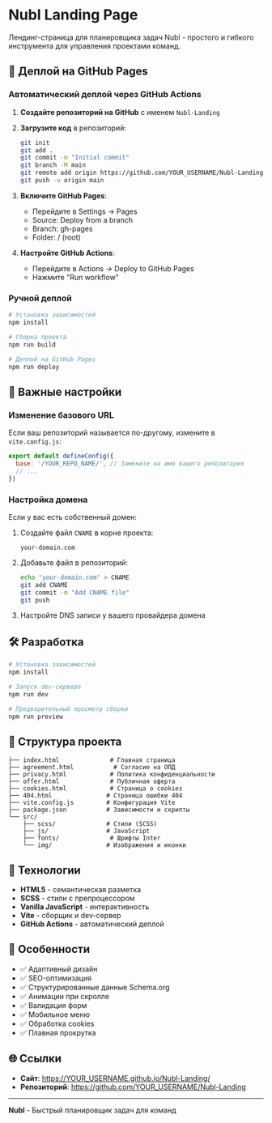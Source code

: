 # Nubl Landing Page

Лендинг-страница для планировщика задач Nubl - простого и гибкого инструмента для управления проектами команд.

## 🚀 Деплой на GitHub Pages

### Автоматический деплой через GitHub Actions

1. **Создайте репозиторий на GitHub** с именем `Nubl-Landing`
2. **Загрузите код** в репозиторий:
   ```bash
   git init
   git add .
   git commit -m "Initial commit"
   git branch -M main
   git remote add origin https://github.com/YOUR_USERNAME/Nubl-Landing.git
   git push -u origin main
   ```

3. **Включите GitHub Pages**:
   - Перейдите в Settings → Pages
   - Source: Deploy from a branch
   - Branch: gh-pages
   - Folder: / (root)

4. **Настройте GitHub Actions**:
   - Перейдите в Actions → Deploy to GitHub Pages
   - Нажмите "Run workflow"

### Ручной деплой

```bash
# Установка зависимостей
npm install

# Сборка проекта
npm run build

# Деплой на GitHub Pages
npm run deploy
```

## 📝 Важные настройки

### Изменение базового URL

Если ваш репозиторий называется по-другому, измените в `vite.config.js`:

```javascript
export default defineConfig({
  base: '/YOUR_REPO_NAME/', // Замените на имя вашего репозитория
  // ...
})
```

### Настройка домена

Если у вас есть собственный домен:

1. Создайте файл `CNAME` в корне проекта:
   ```
   your-domain.com
   ```

2. Добавьте файл в репозиторий:
   ```bash
   echo "your-domain.com" > CNAME
   git add CNAME
   git commit -m "Add CNAME file"
   git push
   ```

3. Настройте DNS записи у вашего провайдера домена

## 🛠️ Разработка

```bash
# Установка зависимостей
npm install

# Запуск dev-сервера
npm run dev

# Предварительный просмотр сборки
npm run preview
```

## 📁 Структура проекта

```
├── index.html              # Главная страница
├── agreement.html           # Согласие на ОПД
├── privacy.html            # Политика конфиденциальности
├── offer.html              # Публичная оферта
├── cookies.html            # Страница о cookies
├── 404.html               # Страница ошибки 404
├── vite.config.js         # Конфигурация Vite
├── package.json           # Зависимости и скрипты
└── src/
    ├── scss/              # Стили (SCSS)
    ├── js/                # JavaScript
    ├── fonts/              # Шрифты Inter
    └── img/               # Изображения и иконки
```

## 🔧 Технологии

- **HTML5** - семантическая разметка
- **SCSS** - стили с препроцессором
- **Vanilla JavaScript** - интерактивность
- **Vite** - сборщик и dev-сервер
- **GitHub Actions** - автоматический деплой

## 📱 Особенности

- ✅ Адаптивный дизайн
- ✅ SEO-оптимизация
- ✅ Структурированные данные Schema.org
- ✅ Анимации при скролле
- ✅ Валидация форм
- ✅ Мобильное меню
- ✅ Обработка cookies
- ✅ Плавная прокрутка

## 🌐 Ссылки

- **Сайт**: https://YOUR_USERNAME.github.io/Nubl-Landing/
- **Репозиторий**: https://github.com/YOUR_USERNAME/Nubl-Landing

---

**Nubl** - Быстрый планировщик задач для команд

